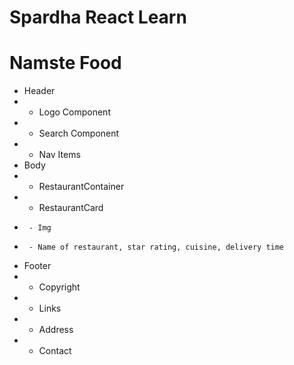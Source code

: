 # Spardha React Learn

# Namste Food 

 * Header
 *  - Logo Component
 *  - Search Component
 *  - Nav Items
 * Body
 *  - RestaurantContainer
 *    - RestaurantCard
 *      - Img
 *      - Name of restaurant, star rating, cuisine, delivery time
 * Footer
 *  - Copyright
 *  - Links
 *  - Address
 *  - Contact
